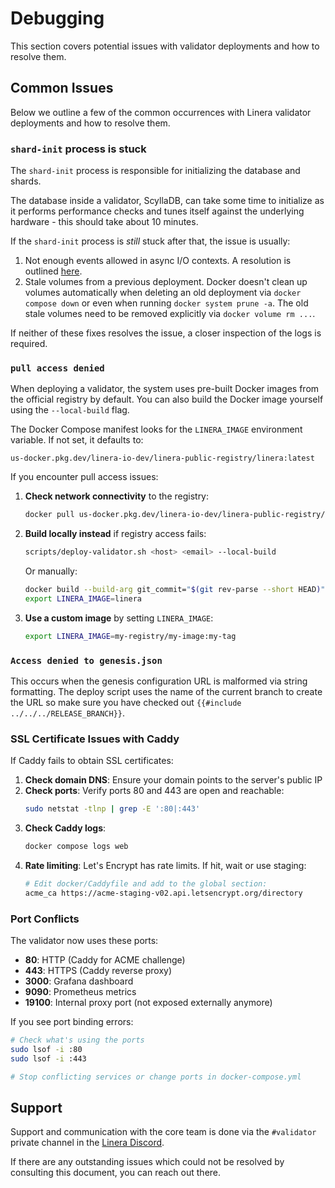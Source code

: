 # Debugging

This section covers potential issues with validator deployments and how to
resolve them.

## Common Issues

Below we outline a few of the common occurrences with Linera validator
deployments and how to resolve them.

### `shard-init` process is stuck

The `shard-init` process is responsible for initializing the database and
shards.

The database inside a validator, ScyllaDB, can take some time to initialize as
it performs performance checks and tunes itself against the underlying
hardware - this should take about 10 minutes.

If the `shard-init` process is _still_ stuck after that, the issue is usually:

1. Not enough events allowed in async I/O contexts. A resolution is outlined
   [here](requirements.md#scylladb-configuration).
2. Stale volumes from a previous deployment. Docker doesn't clean up volumes
   automatically when deleting an old deployment via `docker compose down` or
   even when running `docker system prune -a`. The old stale volumes need to be
   removed explicitly via `docker volume rm ...`.

If neither of these fixes resolves the issue, a closer inspection of the logs is
required.

### `pull access denied`

When deploying a validator, the system uses pre-built Docker images from the
official registry by default. You can also build the Docker image yourself using
the `--local-build` flag.

The Docker Compose manifest looks for the `LINERA_IMAGE` environment variable.
If not set, it defaults to:
```
us-docker.pkg.dev/linera-io-dev/linera-public-registry/linera:latest
```

If you encounter pull access issues:

1. **Check network connectivity** to the registry:
   ```bash
   docker pull us-docker.pkg.dev/linera-io-dev/linera-public-registry/linera:latest
   ```

2. **Build locally instead** if registry access fails:
   ```bash
   scripts/deploy-validator.sh <host> <email> --local-build
   ```
   Or manually:
   ```bash
   docker build --build-arg git_commit="$(git rev-parse --short HEAD)" -f docker/Dockerfile . -t linera
   export LINERA_IMAGE=linera
   ```

3. **Use a custom image** by setting `LINERA_IMAGE`:
   ```bash
   export LINERA_IMAGE=my-registry/my-image:my-tag
   ```

### `Access denied to genesis.json`

This occurs when the genesis configuration URL is malformed via string
formatting. The deploy script uses the name of the current branch to create the
URL so make sure you have checked out `{{#include ../../../RELEASE_BRANCH}}`.

### SSL Certificate Issues with Caddy

If Caddy fails to obtain SSL certificates:

1. **Check domain DNS**: Ensure your domain points to the server's public IP
2. **Check ports**: Verify ports 80 and 443 are open and reachable:
   ```bash
   sudo netstat -tlnp | grep -E ':80|:443'
   ```
3. **Check Caddy logs**:
   ```bash
   docker compose logs web
   ```
4. **Rate limiting**: Let's Encrypt has rate limits. If hit, wait or use
   staging:
   ```bash
   # Edit docker/Caddyfile and add to the global section:
   acme_ca https://acme-staging-v02.api.letsencrypt.org/directory
   ```

### Port Conflicts

The validator now uses these ports:

- **80**: HTTP (Caddy for ACME challenge)
- **443**: HTTPS (Caddy reverse proxy)
- **3000**: Grafana dashboard
- **9090**: Prometheus metrics
- **19100**: Internal proxy port (not exposed externally anymore)

If you see port binding errors:

```bash
# Check what's using the ports
sudo lsof -i :80
sudo lsof -i :443

# Stop conflicting services or change ports in docker-compose.yml
```

## Support

Support and communication with the core team is done via the `#validator`
private channel in the [Linera Discord](https://discord.com/invite/linera).

If there are any outstanding issues which could not be resolved by consulting
this document, you can reach out there.
